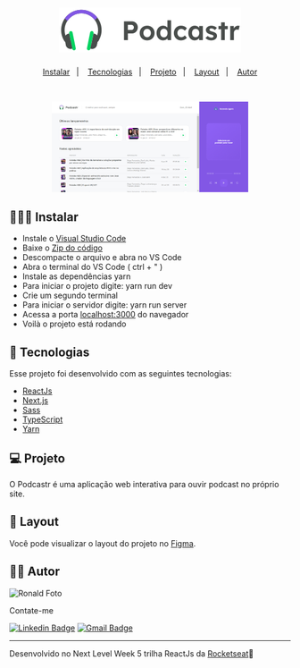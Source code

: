 <h1 align="center">
    <img alt="Podcastr" title="Podcastr" src="public/logo.svg" />
</h1>

<p align="center">
  <a href="#-instalar">Instalar</a>&nbsp;&nbsp;&nbsp;|&nbsp;&nbsp;&nbsp;
  <a href="#-tecnologias">Tecnologias</a>&nbsp;&nbsp;&nbsp;|&nbsp;&nbsp;&nbsp;
  <a href="#-projeto">Projeto</a>&nbsp;&nbsp;&nbsp;|&nbsp;&nbsp;&nbsp;
  <a href="#-layout">Layout</a>&nbsp;&nbsp;&nbsp;|&nbsp;&nbsp;&nbsp;
  <a href="#-autor">Autor</a>
</p>


<br>

<p align="center">
  <img alt="HomePage" src="public/homepage.PNG" width="70%" =>
</p>

## 👨🏾‍💻 Instalar  

- Instale o [Visual Studio Code](https://code.visualstudio.com/)
- Baixe o [Zip do código](https://github.com/Ronald785/Podcastr/archive/refs/heads/main.zip)
- Descompacte o arquivo e abra no VS Code
- Abra o terminal do VS Code ( ctrl + " )
- Instale as dependências yarn
- Para iniciar o projeto digite: yarn run dev
- Crie um segundo terminal
- Para iniciar o servidor digite: yarn run server
- Acessa a porta [localhost:3000](http://localhost:3000) do navegador 
- Voilà o projeto está rodando



## 🚀 Tecnologias

Esse projeto foi desenvolvido com as seguintes tecnologias:

- [ReactJs](https://pt-br.reactjs.org/)
- [Next.js](https://nextjs.org/)
- [Sass](https://sass-lang.com/)
- [TypeScript](https://www.typescriptlang.org/)
- [Yarn](https://yarnpkg.com/)


## 💻 Projeto

O Podcastr é uma aplicação web interativa para ouvir podcast no próprio site. 

## 🔖 Layout

Você pode visualizar o layout do projeto no [Figma](https://www.figma.com/file/UwFEntsHpHYJlHNQAQr4gA/Podcastr?node-id=160%3A2761).

## ✍🏾 Autor

<img src="https://avatars.githubusercontent.com/u/65602274?v=4" width="100px;" alt="Ronald Foto"/>

Contate-me

[![Linkedin Badge](https://img.shields.io/badge/-Linkedin-blue?style=flat-square&logo=Linkedin&logoColor=white&link=https://www.linkedin.com/in/ronald785/)](https://www.linkedin.com/in/ronald785/)
[![Gmail Badge](https://img.shields.io/badge/-ronaldmateus785@gmail.com-c14438?style=flat-square&logo=Gmail&logoColor=white&link=mailto:ronaldmateus785@gmail.com)](mailto:ronaldmateus785@gmail.com)

---
   
Desenvolvido no Next Level Week 5 trilha ReactJs da [Rocketseat](https://rocketseat.com.br/)🚀
